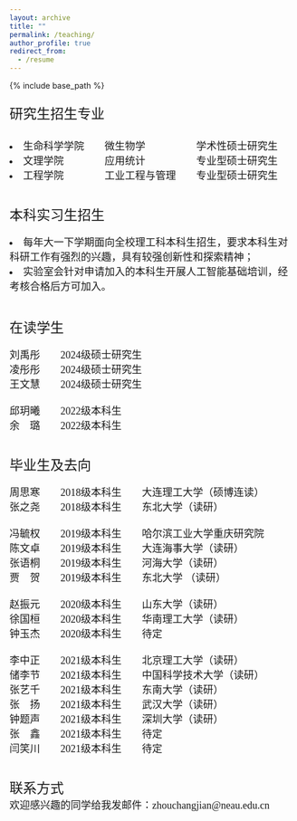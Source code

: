 ```yaml
---
layout: archive
title: ""
permalink: /teaching/
author_profile: true
redirect_from:
  - /resume
---
```


{% include base_path %}

<font face="微软雅黑" size=4>
<p style="line-height:2.0">
<font face="微软雅黑" size=5>研究生招生专业</font>


<li>生命科学学院&emsp;&emsp;微生物学&emsp;&emsp;&emsp;&emsp;&emsp;学术性硕士研究生</li>
<li>文理学院&emsp;&emsp;&emsp;&emsp;应用统计&emsp;&emsp;&emsp;&emsp;&emsp;专业型硕士研究生</li>
<li>工程学院&emsp;&emsp;&emsp;&emsp;工业工程与管理&emsp;&emsp;专业型硕士研究生</li>

&nbsp;
<br>
<font face="微软雅黑" size=5>本科实习生招生</font>

<li>每年大一下学期面向全校理工科本科生招生，要求本科生对科研工作有强烈的兴趣，具有较强创新性和探索精神；</li>
<li>实验室会针对申请加入的本科生开展人工智能基础培训，经考核合格后方可加入。</li>
<br>
&nbsp;
<br>
<font face="微软雅黑" size=5>在读学生</font>

<br>

刘禹彤&emsp;&emsp;2024级硕士研究生<br>
凌彤彤&emsp;&emsp;2024级硕士研究生<br>
王文慧&emsp;&emsp;2024级硕士研究生<br>
<br>
邱玥曦&emsp;&emsp;2022级本科生<br>
余&emsp;璐&emsp;&emsp;2022级本科生<br>

<br>
<font face="微软雅黑" size=5>毕业生及去向</font>
<br>

周思寒&emsp;&emsp;2018级本科生&emsp;&emsp;大连理工大学（硕博连读）<br>
张之尧&emsp;&emsp;2018级本科生&emsp;&emsp;东北大学（读研）<br>
<br>
冯毓权&emsp;&emsp;2019级本科生&emsp;&emsp;哈尔滨工业大学重庆研究院<br>
陈文卓&emsp;&emsp;2019级本科生&emsp;&emsp;大连海事大学（读研）<br>
张语桐&emsp;&emsp;2019级本科生&emsp;&emsp;河海大学（读研）<br>
贾&emsp;贺&emsp;&emsp;2019级本科生&emsp;&emsp;东北大学 （读研）<br>
<br>
赵振元&emsp;&emsp;2020级本科生&emsp;&emsp;山东大学（读研）<br>
徐国桓&emsp;&emsp;2020级本科生&emsp;&emsp;华南理工大学（读研）<br>
钟玉杰&emsp;&emsp;2020级本科生&emsp;&emsp;待定<br>
<br>
李中正&emsp;&emsp;2021级本科生&emsp;&emsp;北京理工大学（读研）<br>
储李节&emsp;&emsp;2021级本科生&emsp;&emsp;中国科学技术大学（读研）<br>
张艺千&emsp;&emsp;2021级本科生&emsp;&emsp;东南大学（读研）<br>
张&emsp;扬&emsp;&emsp;2021级本科生&emsp;&emsp;武汉大学（读研）<br>
钟题声&emsp;&emsp;2021级本科生&emsp;&emsp;深圳大学（读研）<br>
张&emsp;鑫&emsp;&emsp;2021级本科生&emsp;&emsp;待定<br>
闫笑川&emsp;&emsp;2021级本科生&emsp;&emsp;待定<br>

<br>
<font face="微软雅黑" size=5>联系方式</font>
<br>
欢迎感兴趣的同学给我发邮件：zhouchangjian@neau.edu.cn
<br>
</p>
</font> 


